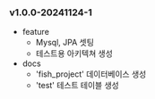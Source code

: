 ### v1.0.0-20241124-1
- feature
  - Mysql, JPA 셋팅
  - 테스트용 아키텍쳐 생성
- docs
  - 'fish_project' 데이터베이스 생성
  - 'test' 테스트 테이블 생성